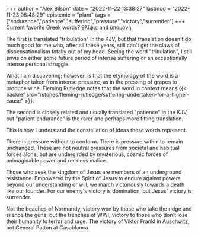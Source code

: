 +++
author = "Alex Bilson"
date = "2022-11-22 13:38:27"
lastmod = "2022-11-23 08:48:29"
epistemic = "plant"
tags = ["endurance","patience","suffering","pressure","victory","surrender"]
+++
Current favorite Greek words? [θλῖψις](https://www.blueletterbible.org/lexicon/g2347/kjv/tr/0-1/) and [ὑπομονή](https://www.blueletterbible.org/lexicon/g5281/kjv/tr/0-1/)

The first is translated "tribulation" in the KJV, but that translation doesn't do much good for me who, after all these years, still can't get the claws of dispensationalism totally out of my head. Seeing the word "tribulation", I still envision either some future period of intense suffering or an exceptionally intense personal struggle.

What I am discovering; however, is that the etymology of the word is a metaphor taken from intense pressure, as in the pressing of grapes to produce wine. Fleming Rutledge notes that the word in context means {{< backref src="/stones/fleming-rutledge/suffering-undertaken-for-a-higher-cause" >}}.

The second is closely related and usually translated "patience" in the KJV, but "patient endurance" is the rarer and perhaps more fitting translation.

This is how I understand the constellation of ideas these words represent.

There is pressure without to conform. There is pressure within to remain unchanged. These are not neutral pressures from societal and habitual forces alone, but are undergirded by mysterious, cosmic forces of unimaginable power and reckless malice.

Those who seek the kingdom of Jesus are members of an underground resistance. Empowered by the Spirit of Jesus to endure against powers beyond our understanding or will, we march victoriously towards a death like our founder. For our enemy's victory is domination, but Jesus' victory is surrender.

Not the beaches of Normandy, victory won by those who take the ridge and silence the guns, but the trenches of WWI, victory to those who don't lose their humanity to terror and rage. The victory of Viktor Frankl in Auschwitz, not General Patton at Casablanca.
